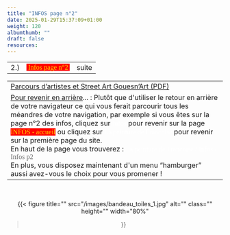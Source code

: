 ```yaml
---
title: "INFOS page n°2" 
date: 2025-01-29T15:37:09+01:00
weight: 120
albumthumb: ""
draft: false
resources:
---
```


|            |           |              | 
|   ---      |    :-:    |      --:     |
|  2.)       |<span  style="background-color:red; color:#ffd700; font-size:100%; font-family:verdana;">&nbsp;Infos page n°2&nbsp;</span>|     suite    | 

|              | 
|      ---     |
|[Parcours d&rsquo;artistes et Street Art Gouesn&rsquo;Art (PDF)](telechargement/guide_mai_2025_Gouesnach.pdf)|
|<span style="text-decoration: underline;">Pour revenir en arrière</span>... : Plutôt que d'utiliser le retour en arrière de votre navigateur ce qui vous ferait parcourir tous les méandres de votre navigation, par exemple si vous êtes sur la page n°2 des infos, cliquez sur <span style="color:white;font-style: normal;font-size:100%;font-family:verdana;">Infos</span> pour revenir sur la page  <span  style="background-color:red; color:#ffd700;font-size:100%;font-style: normal;font-family:verdana;">INFOS - accueil</span> ou cliquez sur <span style="color:white;font-style: normal;font-size:100%;font-family:verdana;">La peinture de Francoise </span> pour revenir sur la première page du site.<br>En haut de la page vous trouverez :  <span style="color:white;font-style: normal;font-size:100%;font-family:verdana;">La peinture de Francoise / Infos / </span><span style="color:#696969;font-style: normal;font-size:100%;font-family:verdana;">Infos p2</span> <br>En plus, vous disposez maintenant d'un menu &ldquo;hamburger&rdquo; aussi avez-vous le choix pour vous promener !  |


<br>
<center>

{{< figure
  title=""
  src="/images/bandeau_toiles_1.jpg"
  alt="" 
  class=""
  height=""
  width="80%"
>}}

</center>

